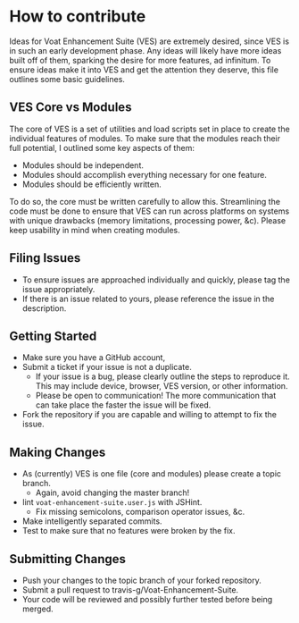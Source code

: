 # How to contribute

Ideas for Voat Enhancement Suite (VES) are extremely desired, since VES is in such an early development phase. Any ideas will likely have more ideas built off of them, sparking the desire for more features, ad infinitum. To ensure ideas make it into VES and get the attention they deserve, this file outlines some basic guidelines.

## VES Core vs Modules

The core of VES is a set of utilities and load scripts set in place to create the individual features of modules. To make sure that the modules reach their full potential, I outlined some key aspects of them:

+ Modules should be independent.
+ Modules should accomplish everything necessary for one feature.
+ Modules should be efficiently written.

To do so, the core must be written carefully to allow this. Streamlining the code must be done to ensure that VES can run across platforms on systems with unique drawbacks (memory limitations, processing power, &c). Please keep usability in mind when creating modules.

## Filing Issues

+ To ensure issues are approached individually and quickly, please tag the issue appropriately.
+ If there is an issue related to yours, please reference the issue in the description.

## Getting Started

+ Make sure you have a GitHub account,
+ Submit a ticket if your issue is not a duplicate.
  * If your issue is a bug, please clearly outline the steps to reproduce it. This may include device, browser, VES version, or other information.
  * Please be open to communication! The more communication that can take place the faster the issue will be fixed.
+ Fork the repository if you are capable and willing to attempt to fix the issue.

## Making Changes

+ As (currently) VES is one file (core and modules) please create a topic branch.
  * Again, avoid changing the master branch!
+ lint `voat-enhancement-suite.user.js` with JSHint.
  * Fix missing semicolons, comparison operator issues, &c. 
+ Make intelligently separated commits.
+ Test to make sure that no features were broken by the fix.

## Submitting Changes

+ Push your changes to the topic branch of your forked repository.
+ Submit a pull request to travis-g/Voat-Enhancement-Suite.
+ Your code will be reviewed and possibly further tested before being merged.
